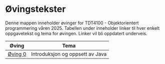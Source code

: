 # Øvingstekster

Denne mappen inneholder øvinger for TDT4100 - Objektorientert programmering våren 2025. Tabellen under inneholder linker til hver enkelt oppgavetekst og tema for øvingen. Linker vil bli oppdatert underveis.

| Øving                         | Tema                               |
| ----------------------------- | ---------------------------------- |
| [Øving 0](./oppgavetekster/oving0/README.md) | Introduksjon og oppsett av Java    |
